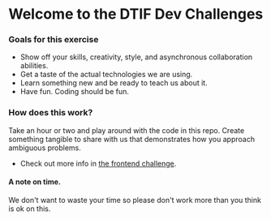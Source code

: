 # Welcome to the DTIF Dev Challenges

### Goals for this exercise

- Show off your skills, creativity, style, and asynchronous collaboration abilities.
- Get a taste of the actual technologies we are using.
- Learn something new and be ready to teach us about it.
- Have fun. Coding should be fun.

### How does this work?

Take an hour or two and play around with the code in this repo. Create something tangible to share with us that demonstrates how you approach ambiguous problems.

- Check out more info in [the frontend challenge](./frontend).

#### A note on time.

We don't want to waste your time so please don't work more than you think is ok on this.
